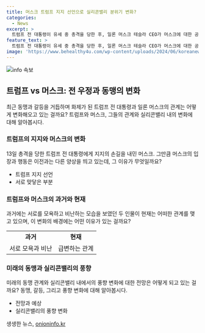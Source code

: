 ```yaml
---
title: 머스크 트럼프 지지 선언으로 실리콘밸리 분위기 변화?
categories:
  - News
excerpt: >
  트럼프 전 대통령이 유세 중 총격을 당한 후, 일론 머스크 테슬라 CEO가 머스크에 대한 공개 지지를 표명했다. 이에 관련된 논란과 머스크와 트럼프의 관계에 대한 평가, 이에 따른 실리콘밸리의 풍향계 변화 등이 주목을 받고 있다. 트럼프와 머스크가 미 국경 안보와 경제 정책에 대한 협력을 모색한다는 보도도 나왔으며, 이를 통해 실리콘밸리의 테크 거물들과 벤처캐피털리스트들이 트럼프를 지지하는 쪽으로 기울고 있는 분위기도 풍기고 있다. 이는 트럼프와 머스크의 정책적 의견 일치와 함께, 실리콘밸리의 지지자들이 더 많은 영향력을 행사하고 있는 것으로 해석된다.
feature_text: >
  트럼프 전 대통령이 유세 중 총격을 당한 후, 일론 머스크 테슬라 CEO가 머스크에 대한 공개 지지를 표명했다. 이에 관련된 논란과 머스크와 트럼프의 관계에 대한 평가, 이에 따른 실리콘밸리의 풍향계 변화 등이 주목을 받고 있다. 트럼프와 머스크가 미 국경 안보와 경제 정책에 대한 협력을 모색한다는 보도도 나왔으며, 이를 통해 실리콘밸리의 테크 거물들과 벤처캐피털리스트들이 트럼프를 지지하는 쪽으로 기울고 있는 분위기도 풍기고 있다. 이는 트럼프와 머스크의 정책적 의견 일치와 함께, 실리콘밸리의 지지자들이 더 많은 영향력을 행사하고 있는 것으로 해석된다.
image: 'https://www.behealthy4u.com/wp-content/uploads/2024/06/koreanews.jpg'
---
```


<p><img src="https://www.behealthy4u.com/wp-content/uploads/2024/06/koreanews.jpg" alt="info 속보" /></p>

<h2 data-ke-size="size26">트럼프 vs 머스크: 전 우정과 동맹의 변화</h2>

<p data-ke-size="size16">최근 동맹과 갈등을 거듭하며 화제가 된 트럼프 전 대통령과 일론 머스크의 관계는 어떻게 변화해오고 있는 걸까요? 트럼프와 머스크, 그들의 관계와 실리콘밸리 내의 변화에 대해 알아봅시다.</p>

<h3>트럼프의 지지와 머스크의 변화</h3>

<p data-ke-size="size16">13일 총격을 당한 트럼프 전 대통령에게 지지의 손길을 내민 머스크. 그만큼 머스크의 입장과 행동은 이전과는 다른 양상을 띄고 있는데, 그 이유가 무엇일까요?</p>

<ul>
<li>트럼프 지지 선언</li>
<li>서로 맞닿은 부분</li>
</ul>

<h3>트럼프와 머스크의 과거와 현재</h3>

<p data-ke-size="size16">과거에는 서로를 모욕하고 비난하는 모습을 보였던 두 인물이 현재는 어떠한 관계를 맺고 있으며, 이 변화의 배경에는 어떤 이유가 있는 걸까요?</p>

<table>
<tbody>
<tr>
<td style="text-align: center; height: 17px;"><b>과거</b></td>
<td style="text-align: center; height: 17px;"><b>현재</b></td>
</tr>
<tr>
<td style="text-align: center; height: 17px;">서로 모욕과 비난</td>
<td style="text-align: center; height: 17px;">급변하는 관계</td>
</tr>
</tbody>
</table>

<h3>미래의 동맹과 실리콘밸리의 풍향</h3>

<p data-ke-size="size16">미래의 동맹 관계와 실리콘밸리 내에서의 풍향 변화에 대한 전망은 어떻게 되고 있는 걸까요? 동맹, 갈등, 그리고 풍향 변화에 대해 알아봅시다.</p>

<ul>
<li>전망과 예상</li>
<li>실리콘밸리의 풍향 변화</li>
</ul>
생생한 뉴스, <a href="https://onioninfo.kr" rel="dofollow">onioninfo.kr</a>


